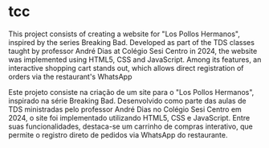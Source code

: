 # tcc

This project consists of creating a website for "Los Pollos Hermanos", inspired by the series Breaking Bad. Developed as part of the TDS classes taught by professor André Dias at Colégio Sesi Centro in 2024, the website was implemented using HTML5, CSS and JavaScript. Among its features, an interactive shopping cart stands out, which allows direct registration of orders via the restaurant's WhatsApp

Este projeto consiste na criação de um site para o "Los Pollos Hermanos", inspirado na série Breaking Bad. Desenvolvido como parte das aulas de TDS ministradas pelo professor André Dias no Colégio Sesi Centro em 2024, o site foi implementado utilizando HTML5, CSS e JavaScript. Entre suas funcionalidades, destaca-se um carrinho de compras interativo, que permite o registro direto de pedidos via WhatsApp do restaurante.
